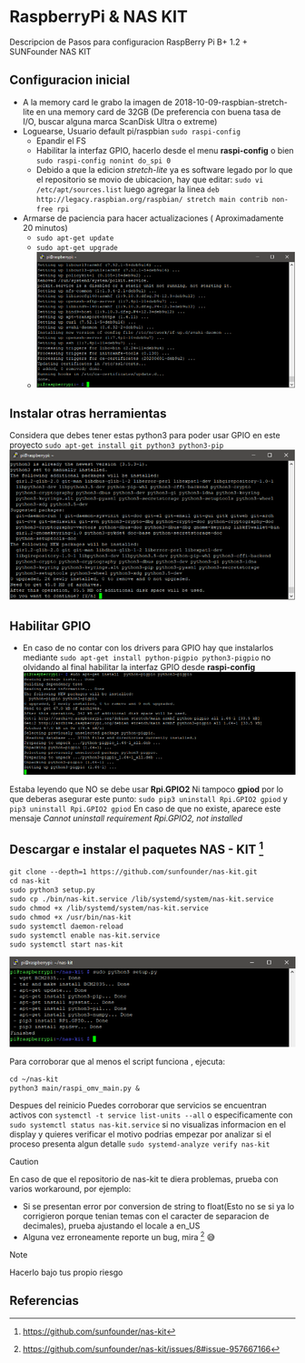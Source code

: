 # RaspberryPi & NAS KIT
Descripcion de Pasos para configuracion RaspBerry Pi B+ 1.2 + SUNFounder NAS KIT

## Configuracion inicial
- A la memory card le grabo la imagen de 2018-10-09-raspbian-stretch-lite en una memory card de 32GB (De preferencia con buena tasa de I/O, buscar alguna marca ScanDisk Ultra o extreme)
- Loguearse, Usuario default pi/raspbian `sudo raspi-config`
  - Epandir el FS
  - Habilitar la interfaz GPIO, hacerlo desde el menu **raspi-config** o bien `sudo raspi-config nonint do_spi 0`
  - Debido a que la edicion *stretch-lite* ya es software legado por lo que el repositorio se movio de ubicacion, hay que editar: `sudo vi /etc/apt/sources.list` luego agregar la linea `deb http://legacy.raspbian.org/raspbian/ stretch main contrib non-free rpi`
- Armarse de paciencia para hacer actualizaciones ( Aproximadamente 20 minutos)
  - `sudo apt-get update`
  - `sudo apt-get upgrade`
  - ![Instalacion en exito](imagenes/updateRaspbian.png)

## Instalar otras herramientas
Considera que debes tener estas python3 para poder usar GPIO en este proyecto `sudo apt-get install git python3 python3-pip`
![Instalacion en exito](imagenes/installGitRaspbian.png)

## Habilitar GPIO
- En caso de no contar con los drivers para GPIO hay que instalarlos mediante `sudo apt-get install python-pigpio python3-pigpio` no olvidando al final habilitar la interfaz GPIO desde **raspi-config**
![Instalacion en exito](imagenes/installGPIO.png)

Estaba leyendo que NO se debe usar **Rpi.GPIO2** Ni tampoco **gpiod** por lo que deberas asegurar este punto:
`sudo pip3 uninstall Rpi.GPIO2 gpiod` y `pip3 uninstall Rpi.GPIO2 gpiod`
En caso de que no existe, aparece este mensaje *Cannot uninstall requirement Rpi.GPIO2, not installed*

## Descargar e instalar el paquetes NAS - KIT [^1]
```
git clone --depth=1 https://github.com/sunfounder/nas-kit.git
cd nas-kit
sudo python3 setup.py
sudo cp ./bin/nas-kit.service /lib/systemd/system/nas-kit.service
sudo chmod +x /lib/systemd/system/nas-kit.service
sudo chmod +x /usr/bin/nas-kit
sudo systemctl daemon-reload
sudo systemctl enable nas-kit.service
sudo systemctl start nas-kit
```
![Instalacion en exito](imagenes/install-exito.png)

Para corroborar que al menos el script funciona , ejecuta:
```
cd ~/nas-kit
python3 main/raspi_omv_main.py &
```
Despues del reinicio Puedes corroborar que servicios se encuentran activos con `systemctl -t service list-units --all` o especificamente con `sudo systemctl status nas-kit.service` si no visualizas informacion en el display y quieres verificar el motivo podrias empezar por analizar si el proceso presenta algun detalle `sudo systemd-analyze verify nas-kit`

> [!CAUTION]
> En caso de que el repositorio de nas-kit te diera problemas, prueba con varios workaround, por ejemplo:
> - Si se presentan error por conversion de string to float(Esto no se si ya lo corrigieron porque tenian temas con el caracter de separacion de decimales), prueba ajustando el locale a en_US
> - Alguna vez erroneamente reporte un bug, mira [^2] :sweat_smile:


> [!NOTE]
> Hacerlo bajo tus propio riesgo


## Referencias
[^1]: https://github.com/sunfounder/nas-kit
[^2]: https://github.com/sunfounder/nas-kit/issues/8#issue-957667166


